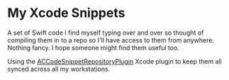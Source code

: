 My Xcode Snippets
=================

A set of Swift code I find myself typing over and over so thought of compiling them in to a repo so I'll have access to them from anywhere. Nothing fancy. I hope someone might find them useful too.

Using the [ACCodeSnippetRepositoryPlugin](https://github.com/acoomans/ACCodeSnippetRepositoryPlugin) Xcode plugin to keep them all synced across all my workstations.
